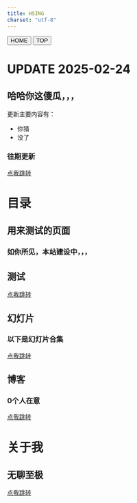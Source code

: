 ```yaml
---
title: HSING
charset: "utf-8"
---
```


<head>
    <meta charset="UTF-8">
    <meta name="viewport" content="width=device-width, initial-scale=1.0">
    <title>HSING</title>
    <link rel="stylesheet" href="/CSS/index.css">
    <link rel="icon" href="/RES/icon.ico" type="image/x-icon">
</head>

<div class="fixed-bar">
        <button onclick="location.href='/index.html'">HOME</button>
        <button onclick="window.scrollTo(0, 0)">TOP</button>
</div>

# UPDATE 2025-02-24

## 哈哈你这傻瓜，，，

更新主要内容有：

- 你猜
- 没了

### 往期更新

[点我跳转](/POST/update/index.html)

# 目录

## 用来测试的页面

### 如你所见，本站建设中，，，

## 测试

[点我跳转](/POST/test/index.html)

## 幻灯片

### 以下是幻灯片合集

[点我跳转](/POST/slide/index.html)

## 博客

### 0个人在意

[点我跳转](/POST/blog/index.html)

# 关于我

## 无聊至极

[点我跳转](/POST/me/index.html)